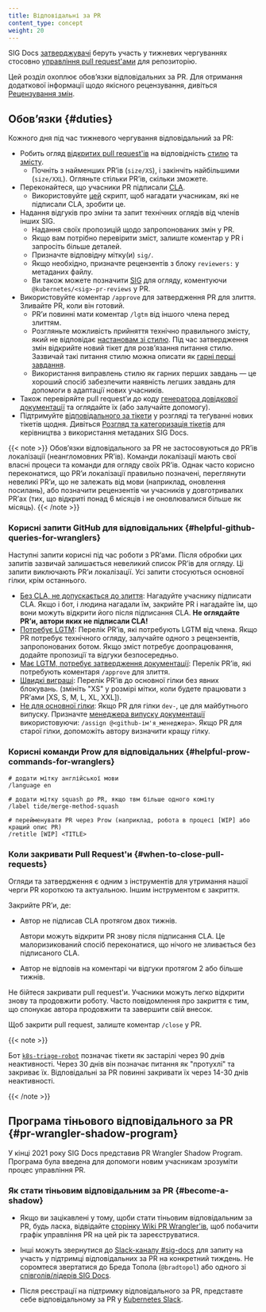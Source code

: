 ```yaml
---
title: Відповідальні за PR
content_type: concept
weight: 20
---
```


<!-- overview -->

SIG Docs [затверджувачі](/docs/contribute/participate/roles-and-responsibilities/#approvers) беруть участь у тижневих чергуваннях стосовно [управління pull request'ами](https://github.com/kubernetes/website/wiki/PR-Wranglers) для репозиторію.

Цей розділ охоплює обовʼязки відповідальних за PR. Для отримання додаткової інформації щодо якісного рецензування, дивіться [Рецензування змін](/docs/contribute/review/).

<!-- body -->

## Обовʼязки {#duties}

Кожного дня під час тижневого чергування відповідальний за PR:

- Робить огляд [відкритих pull request'ів](https://github.com/kubernetes/website/pulls) на відповідність [стилю](/docs/contribute/style/style-guide/) та [змісту](/docs/contribute/style/content-guide/).
  - Почніть з найменших PRʼів (`size/XS`), і закінчіть найбільшими (`size/XXL`). Огляньте стільки PRʼів, скільки зможете.
- Переконайтеся, що учасники PR підписали [CLA](https://github.com/kubernetes/community/blob/master/CLA.md).
  - Використовуйте [цей](https://github.com/zparnold/k8s-docs-pr-botherer) скрипт, щоб нагадати учасникам, які не підписали CLA, зробити це.
- Надання відгуків про зміни та запит технічних оглядів від членів інших SIG.
  - Надання своїх пропозицій щодо запропонованих змін у PR.
  - Якщо вам потрібно перевірити зміст, залиште коментар у PR і запросіть більше деталей.
  - Призначте відповідну мітку(и) `sig/`.
  - Якщо необхідно, призначте рецензентів з блоку `reviewers:` у метаданих файлу.
  - Ви також можете позначити [SIG](https://github.com/kubernetes/community/blob/master/sig-list.md) для огляду, коментуючи `@kubernetes/<sig>-pr-reviews` у PR.
- Використовуйте коментар `/approve` для затвердження PR для злиття. Зливайте PR, коли він готовий.
  - PRʼи повинні мати коментар `/lgtm` від іншого члена перед злиттям.
  - Розгляньте можливість прийняття технічно правильного змісту, який не відповідає [настановам зі стилю](/docs/contribute/style/style-guide/). Під час затвердження змін відкрийте новий тікет для розвʼязання питання стилю. Зазвичай такі питання стилю можна описати як [гарні перші завдання](https://kubernetes.dev/docs/guide/help-wanted/#good-first-issue).
  - Використання виправлень стилю як гарних перших завдань — це хороший спосіб забезпечити наявність легших завдань для допомоги в адаптації нових учасників.
- Також перевіряйте pull requestʼи до коду [генератора довідкової документації](https://github.com/kubernetes-sigs/reference-docs) та оглядайте їх (або залучайте допомогу).
- Підтримуйте [відповідального за тікети](/docs/contribute/participate/issue-wrangler/) у розгляді та теґуванні нових тікетів щодня. Дивіться [Розгляд та категоризація тікетів](/docs/contribute/review/for-approvers/#triage-and-categorize-issues) для керівництва з використання метаданих SIG Docs.

{{< note >}}
Обовʼязки відповідального за PR не застосовуються до PRʼів локалізації (неангломовних PRʼів). Команди локалізації мають свої власні процеси та команди для огляду своїх PRʼів. Однак часто корисно переконатися, що PRʼи локалізації правильно позначені, переглянути невеликі PRʼи, що не залежать від мови (наприклад, оновлення посилань), або позначити рецензентів чи учасників у довготривалих PRʼах (тих, що відкриті понад 6 місяців і не оновлювалися більше як місяць).
{{< /note >}}

### Корисні запити GitHub для відповідальних {#helpful-github-queries-for-wranglers}

Наступні запити корисні під час роботи з PRʼами. Після обробки цих запитів зазвичай залишається невеликий список PRʼів для огляду. Ці запити виключають PRʼи локалізації. Усі запити стосуються основної гілки, крім останнього.

- [Без CLA, не допускається до злиття](https://github.com/kubernetes/website/pulls?q=is%3Aopen+is%3Apr+label%3A%22cncf-cla%3A+no%22+-label%3A%22do-not-merge%2Fwork-in-progress%22+-label%3A%22do-not-merge%2Fhold%22+label%3Alanguage%2Fen): Нагадуйте учаснику підписати CLA. Якщо і бот, і людина нагадали їм, закрийте PR і нагадайте їм, що вони можуть відкрити його після підписання CLA. **Не оглядайте PRʼи, автори яких не підписали CLA!**
- [Потребує LGTM](https://github.com/kubernetes/website/pulls?q=is%3Aopen+is%3Apr+-label%3A%22cncf-cla%3A+no%22+-label%3Ado-not-merge%2Fwork-in-progress+-label%3Ado-not-merge%2Fhold+label%3Alanguage%2Fen+-label%3Algtm): Перелік PRʼів, які потребують LGTM від члена. Якщо PR потребує технічного огляду, залучайте одного з рецензентів, запропонованих ботом. Якщо зміст потребує доопрацювання, додайте пропозиції та відгуки безпосередньо.
- [Має LGTM, потребує затвердження документації](https://github.com/kubernetes/website/pulls?q=is%3Aopen+is%3Apr+-label%3Ado-not-merge%2Fwork-in-progress+-label%3Ado-not-merge%2Fhold+label%3Alanguage%2Fen+label%3Algtm+): Перелік PRʼів, які потребують коментаря `/approve` для злиття.
- [Швидкі виграші](https://github.com/kubernetes/website/pulls?utf8=%E2%9C%93&q=is%3Apr+is%3Aopen+base%3Amain+-label%3A%22do-not-merge%2Fwork-in-progress%22+-label%3A%22do-not-merge%2Fhold%22+label%3A%22cncf-cla%3A+yes%22+label%3A%22size%2FXS%22+label%3A%22language%2Fen%22): Перелік PRʼів до основної гілки без явних блокувань. (змініть "XS" у розмірі мітки, коли будете працювати з PRʼами [XS, S, M, L, XL, XXL]).
- [Не для основної гілки](https://github.com/kubernetes/website/pulls?q=is%3Aopen+is%3Apr+label%3Alanguage%2Fen+-base%3Amain): Якщо PR для гілки `dev-`, це для майбутнього випуску. Призначте [менеджера випуску документації](https://github.com/kubernetes/sig-release/tree/master/release-team#kubernetes-release-team-roles) використовуючи: `/assign @<github-ім'я_менеджера>`. Якщо PR для старої гілки, допоможіть автору визначити кращу гілку.

### Корисні команди Prow для відповідальних {#helpful-prow-commands-for-wranglers}

```none
# додати мітку англійської мови
/language en

# додати мітку squash до PR, якщо твм більше одного коміту
/label tide/merge-method-squash

# перейменувати PR через Prow (наприклад, робота в процесі [WIP] або кращий опис PR)
/retitle [WIP] <TITLE>
```

### Коли закривати Pull Request'и {#when-to-close-pull-requests}

Огляди та затвердження є одним з інструментів для утримання нашої черги PR короткою та актуальною. Іншим інструментом є закриття.

Закрийте PRʼи, де:

- Автор не підписав CLA протягом двох тижнів.

    Автори можуть відкрити PR знову після підписання CLA. Це малоризикований спосіб переконатися, що нічого не зливається без підписаного CLA.

- Автор не відповів на коментарі чи відгуки протягом 2 або більше тижнів.

Не бійтеся закривати pull request'и. Учасники можуть легко відкрити знову та продовжити роботу. Часто повідомлення про закриття є тим, що спонукає автора продовжити та завершити свій внесок.

Щоб закрити pull request, залиште коментар `/close` у PR.

{{< note >}}

Бот [`k8s-triage-robot`](https://github.com/k8s-triage-robot) позначає тікети як застарілі через 90 днів неактивності. Через 30 днів він позначає питання як "протухлі" та закриває їх. Відповідальні за PR повинні закривати їх через 14-30 днів неактивності.

{{< /note >}}

## Програма тіньового відповідального за PR {#pr-wrangler-shadow-program}

У кінці 2021 року SIG Docs представив PR Wrangler Shadow Program. Програма була введена для допомоги новим учасникам зрозуміти процес управління PR.

### Як стати тіньовим відповідальним за PR {#become-a-shadow}

- Якщо ви зацікавлені у тому, щоби стати тіньовим відповідальним за PR, будь ласка, відвідайте [сторінку Wiki PR Wrangler'ів](https://github.com/kubernetes/website/wiki/PR-Wranglers), щоб побачити графік управління PR на цей рік та зареєструватися.

- Інші можуть звернутися до [Slack-каналу #sig-docs](https://kubernetes.slack.com/messages/sig-docs) для запиту на участь у підтримці відповідальних за PR на конкретний тиждень. Не соромтеся звертатися до Бреда Топола (`@bradtopol`) або одного зі [співголів/лідерів SIG Docs](https://github.com/kubernetes/community/tree/master/sig-docs#leadership).

- Після реєстрації на підтримку відповідального за PR, представте себе відповідальному за PR у [Kubernetes Slack](https://slack.k8s.io).
